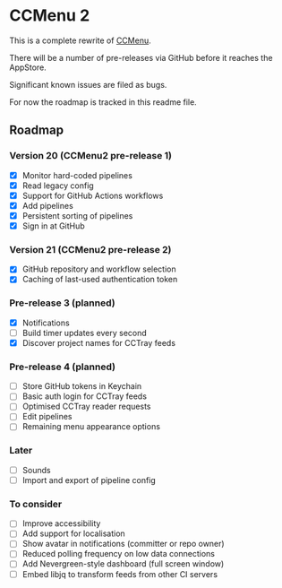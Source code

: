 # CCMenu 2

This is a complete rewrite of [CCMenu](https://github.com/erikdoe/ccmenu).

There will be a number of pre-releases via GitHub before it reaches the AppStore.

Significant known issues are filed as bugs.

For now the roadmap is tracked in this readme file.


## Roadmap

### Version 20 (CCMenu2 pre-release 1)

- [X] Monitor hard-coded pipelines
- [X] Read legacy config
- [X] Support for GitHub Actions workflows
- [X] Add pipelines 
- [X] Persistent sorting of pipelines
- [X] Sign in at GitHub

### Version 21 (CCMenu2 pre-release 2)

- [X] GitHub repository and workflow selection
- [X] Caching of last-used authentication token

### Pre-release 3 (planned)

- [X] Notifications
- [ ] Build timer updates every second
- [X] Discover project names for CCTray feeds

### Pre-release 4 (planned)

- [ ] Store GitHub tokens in Keychain
- [ ] Basic auth login for CCTray feeds
- [ ] Optimised CCTray reader requests
- [ ] Edit pipelines
- [ ] Remaining menu appearance options

### Later

- [ ] Sounds
- [ ] Import and export of pipeline config

### To consider

- [ ] Improve accessibility
- [ ] Add support for localisation
- [ ] Show avatar in notifications (committer or repo owner) 
- [ ] Reduced polling frequency on low data connections
- [ ] Add Nevergreen-style dashboard (full screen window)
- [ ] Embed libjq to transform feeds from other CI servers
